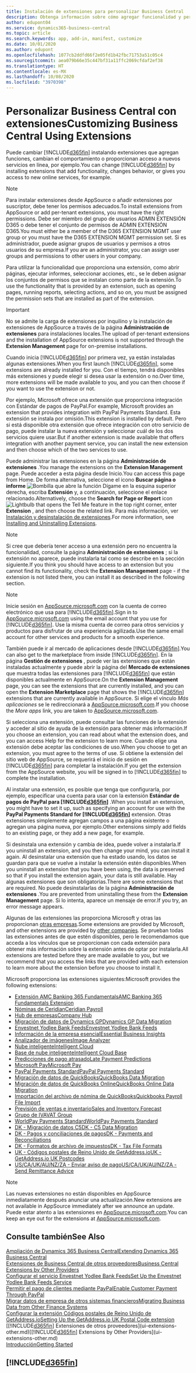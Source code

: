 ```yaml
---
title: Instalación de extensiones para personalizar Business Central
description: Obtenga información sobre cómo agregar funcionalidad y personalizar Business Central mediante la instalación de extensiones.
author: edupont04
ms.service: dynamics365-business-central
ms.topic: article
ms.search.keywords: app, add-in, manifest, customize
ms.date: 10/01/2020
ms.author: edupont
ms.openlocfilehash: 1077cb2ddfd66f2e05fd1b42fbc71753a51c05c4
ms.sourcegitcommit: aea079b66e35c447bf31a11ffc2069cfdaf2ef38
ms.translationtype: HT
ms.contentlocale: es-MX
ms.lasthandoff: 10/08/2020
ms.locfileid: "3970398"
---
```

# <a name="customizing-business-central-using-extensions"></a><span data-ttu-id="fe3b4-103">Personalizar Business Central con extensiones</span><span class="sxs-lookup"><span data-stu-id="fe3b4-103">Customizing Business Central Using Extensions</span></span>

<span data-ttu-id="fe3b4-104">Puede cambiar [!INCLUDE[d365fin](includes/d365fin_md.md)] instalando extensiones que agregan funciones, cambian el comportamiento o proporcionan acceso a nuevos servicios en línea, por ejemplo.</span><span class="sxs-lookup"><span data-stu-id="fe3b4-104">You can change [!INCLUDE[d365fin](includes/d365fin_md.md)] by installing extensions that add functionality, changes behavior, or gives you access to new online services, for example.</span></span>

> [!NOTE]
> <span data-ttu-id="fe3b4-105">Para instalar extensiones desde AppSource o añadir extensiones por suscriptor, debe tener los permisos adecuados.</span><span class="sxs-lookup"><span data-stu-id="fe3b4-105">To install extensions from AppSource or add per-tenant extensions, you must have the right permissions.</span></span> <span data-ttu-id="fe3b4-106">Debe ser miembro del grupo de usuarios ADMIN EXTENSIÓN D365 o debe tener el conjunto de permisos de ADMIN EXTENSIÓN D365.</span><span class="sxs-lookup"><span data-stu-id="fe3b4-106">You must either be a member of the D365 EXTENSION MGMT user group or you must have the D365 EXTENSION MGMT permission set.</span></span> <span data-ttu-id="fe3b4-107">Si es administrador, puede asignar grupos de usuarios y permisos a otros usuarios de su empresa.</span><span class="sxs-lookup"><span data-stu-id="fe3b4-107">If you are an administrator, you can assign user groups and permissions to other users in your company.</span></span>

<span data-ttu-id="fe3b4-108">Para utilizar la funcionalidad que proporciona una extensión, como abrir páginas, ejecutar informes, seleccionar acciones, etc., se le deben asignar los conjuntos de permisos que se instalan como parte de la extensión.</span><span class="sxs-lookup"><span data-stu-id="fe3b4-108">To use the functionality that is provided by an extension, such as opening pages, running reports, selecting actions, and so on, you must be assigned the permission sets that are installed as part of the extension.</span></span>

> [!IMPORTANT]  
> <span data-ttu-id="fe3b4-109">No se admite la carga de extensiones por inquilino y la instalación de extensiones de AppSource a través de la página **Administración de extensiones** para instalaciones locales.</span><span class="sxs-lookup"><span data-stu-id="fe3b4-109">The upload of per-tenant extensions and the installation of AppSource extensions is not supported through the **Extension Management** page for on-premise installations.</span></span>

<span data-ttu-id="fe3b4-110">Cuando inicia [!INCLUDE[d365fin](includes/d365fin_md.md)] por primera vez, ya están instaladas algunas extensiones.</span><span class="sxs-lookup"><span data-stu-id="fe3b4-110">When you first launch [!INCLUDE[d365fin](includes/d365fin_md.md)], some extensions are already installed for you.</span></span> <span data-ttu-id="fe3b4-111">Con el tiempo, tendrá disponibles más extensiones y puede elegir si desea usar la extensión o no.</span><span class="sxs-lookup"><span data-stu-id="fe3b4-111">Over time, more extensions will be made available to you, and you can then choose if you want to use the extension or not.</span></span>

<span data-ttu-id="fe3b4-112">Por ejemplo, Microsoft ofrece una extensión que proporciona integración con Estándar de pagos de PayPal.</span><span class="sxs-lookup"><span data-stu-id="fe3b4-112">For example, Microsoft provides an extension that provides integration with PayPal Payments Standard.</span></span> <span data-ttu-id="fe3b4-113">Esta extensión se instala por omisión.</span><span class="sxs-lookup"><span data-stu-id="fe3b4-113">This extension is installed by default.</span></span>
<span data-ttu-id="fe3b4-114">Pero si está disponible otra extensión que ofrece integración con otro servicio de pago, puede instalar la nueva extensión y seleccionar cuál de los dos servicios quiere usar.</span><span class="sxs-lookup"><span data-stu-id="fe3b4-114">But if another extension is made available that offers integration with another payment service, you can install the new extension and then choose which of the two services to use.</span></span>  

<span data-ttu-id="fe3b4-115">Puede administrar las extensiones en la página **Administración de extensiones** .</span><span class="sxs-lookup"><span data-stu-id="fe3b4-115">You manage the extensions on the **Extension Management** page.</span></span> <span data-ttu-id="fe3b4-116">Puede acceder a esta página desde Inicio.</span><span class="sxs-lookup"><span data-stu-id="fe3b4-116">You can access this page from Home.</span></span> <span data-ttu-id="fe3b4-117">De forma alternativa, seleccione el icono **Buscar página o informe** ![Bombilla que abre la función Dígame](media/ui-search/search_small.png "Dígame qué desea hacer") en la esquina superior derecha, escriba **Extensión** y, a continuación, seleccione el enlace relacionado.</span><span class="sxs-lookup"><span data-stu-id="fe3b4-117">Alternatively, choose the **Search for Page or Report** icon ![Lightbulb that opens the Tell Me feature](media/ui-search/search_small.png "Tell me what you want to do") in the top right corner, enter **Extension** , and then choose the related link.</span></span> <span data-ttu-id="fe3b4-118">Para más información, ver [Instalación y desinstalación de extensiones](ui-extensions-install-uninstall.md).</span><span class="sxs-lookup"><span data-stu-id="fe3b4-118">For more information, see [Installing and Uninstalling Extensions](ui-extensions-install-uninstall.md).</span></span>

> [!NOTE]  
> <span data-ttu-id="fe3b4-119">Si cree que debería tener acceso a una extensión pero no encuentra la funcionalidad, consulte la página **Administración de extensiones** ; si la extensión no aparece, puede instalarla tal como se describe en la sección siguiente.</span><span class="sxs-lookup"><span data-stu-id="fe3b4-119">If you think you should have access to an extension but you cannot find its functionality, check the **Extension Management** page - if the extension is not listed there, you can install it as described in the following section.</span></span>  

> [!NOTE]  
> <span data-ttu-id="fe3b4-120">Inicie sesión en [AppSource.microsoft.com](https://appsource.microsoft.com/) con la cuenta de correo electrónico que usa para [!INCLUDE[d365fin](includes/d365fin_md.md)].</span><span class="sxs-lookup"><span data-stu-id="fe3b4-120">Sign in to [AppSource.microsoft.com](https://appsource.microsoft.com/) using the email account that you use for [!INCLUDE[d365fin](includes/d365fin_md.md)].</span></span> <span data-ttu-id="fe3b4-121">Use la misma cuenta de correo para otros servicios y productos para disfrutar de una experiencia agilizada.</span><span class="sxs-lookup"><span data-stu-id="fe3b4-121">Use the same email account for other services and products for a smooth experience.</span></span>  

<span data-ttu-id="fe3b4-122">También puede ir al mercado de aplicaciones desde [!INCLUDE[d365fin](includes/d365fin_md.md)].</span><span class="sxs-lookup"><span data-stu-id="fe3b4-122">You can also get to the marketplace from inside [!INCLUDE[d365fin](includes/d365fin_md.md)].</span></span> <span data-ttu-id="fe3b4-123">En la página **Gestión de extensiones** , puede ver las extensiones que están instaladas actualmente y puede abrir la página del **Mercado de extensiones** que muestra todas las extensiones para [!INCLUDE[d365fin](includes/d365fin_md.md)] que están disponibles actualmente en AppSource.</span><span class="sxs-lookup"><span data-stu-id="fe3b4-123">On the **Extension Management** page, you can see the extensions that are currently installed, and you can open the **Extension Marketplace** page that shows the [!INCLUDE[d365fin](includes/d365fin_md.md)] extensions that are currently available in AppSource.</span></span> <span data-ttu-id="fe3b4-124">Si elige el vínculo *Más aplicaciones* se le redireccionará a [AppSource.microsoft.com](https://appsource.microsoft.com/marketplace/apps?product=dynamics-365%3Bdynamics-365-business-central&page=1).</span><span class="sxs-lookup"><span data-stu-id="fe3b4-124">If you choose the *More apps* link, you are taken to [AppSource.microsoft.com](https://appsource.microsoft.com/marketplace/apps?product=dynamics-365%3Bdynamics-365-business-central&page=1).</span></span>  

<span data-ttu-id="fe3b4-125">Si selecciona una extensión, puede consultar las funciones de la extensión y acceder al sitio de ayuda de la extensión para obtener más información.</span><span class="sxs-lookup"><span data-stu-id="fe3b4-125">If you choose an extension, you can read about what the extension does, and you can access Help for the extension to learn more.</span></span> <span data-ttu-id="fe3b4-126">Cuando elige una extensión debe aceptar las condiciones de uso.</span><span class="sxs-lookup"><span data-stu-id="fe3b4-126">When you choose to get an extension, you must agree to the terms of use.</span></span> <span data-ttu-id="fe3b4-127">Si obtiene la extensión del sitio web de AppSource, se requerirá el inicio de sesión en [!INCLUDE[d365fin](includes/d365fin_md.md)] para completar la instalación.</span><span class="sxs-lookup"><span data-stu-id="fe3b4-127">If you get the extension from the AppSource website, you will be signed in to [!INCLUDE[d365fin](includes/d365fin_md.md)] to complete the installation.</span></span>  

<span data-ttu-id="fe3b4-128">Al instalar una extensión, es posible que tenga que configurarla, por ejemplo, especificar una cuenta para usar con la extensión **Estándar de pagos de PayPal para [!INCLUDE[d365fin](includes/d365fin_md.md)]** .</span><span class="sxs-lookup"><span data-stu-id="fe3b4-128">When you install an extension, you might have to set it up, such as specifying an account for use with the **PayPal Payments Standard for [!INCLUDE[d365fin](includes/d365fin_md.md)]** extension.</span></span>
<span data-ttu-id="fe3b4-129">Otras extensiones simplemente agregan campos a una página existente o agregan una página nueva, por ejemplo.</span><span class="sxs-lookup"><span data-stu-id="fe3b4-129">Other extensions simply add fields to an existing page, or they add a new page, for example.</span></span>   

<span data-ttu-id="fe3b4-130">Si desinstala una extensión y cambia de idea, puede volver a instalarla.</span><span class="sxs-lookup"><span data-stu-id="fe3b4-130">If you uninstall an extension, and you then change your mind, you can install it again.</span></span> <span data-ttu-id="fe3b4-131">Al desinstalar una extensión que ha estado usando, los datos se guardan para que se vuelve a instalar la extensión estén disponibles.</span><span class="sxs-lookup"><span data-stu-id="fe3b4-131">When you uninstall an extension that you have been using, the data is preserved so that if you install the extension again, your data is still available.</span></span> <span data-ttu-id="fe3b4-132">Hay algunas extensiones que son obligatorias.</span><span class="sxs-lookup"><span data-stu-id="fe3b4-132">There are some extensions that are required.</span></span> <span data-ttu-id="fe3b4-133">No puede desinstalarlas de la página **Administración de extensiones** .</span><span class="sxs-lookup"><span data-stu-id="fe3b4-133">You are prevented from uninstalling these from the **Extension Management** page.</span></span> <span data-ttu-id="fe3b4-134">Si lo intenta, aparece un mensaje de error.</span><span class="sxs-lookup"><span data-stu-id="fe3b4-134">If you try, an error message appears.</span></span>  

<span data-ttu-id="fe3b4-135">Algunas de las extensiones las proporciona Microsoft y otras las proporcionan [otras empresas](ui-extensions-other.md).</span><span class="sxs-lookup"><span data-stu-id="fe3b4-135">Some extensions are provided by Microsoft, and other extensions are provided by [other companies](ui-extensions-other.md).</span></span> <span data-ttu-id="fe3b4-136">Se prueban todas las extensiones antes de que estén disponibles, pero le recomendamos que acceda a los vínculos que se proporcionan con cada extensión para obtener más información sobre la extensión antes de optar por instalarla.</span><span class="sxs-lookup"><span data-stu-id="fe3b4-136">All extensions are tested before they are made available to you, but we recommend that you access the links that are provided with each extension to learn more about the extension before you choose to install it.</span></span>  

<span data-ttu-id="fe3b4-137">Microsoft proporciona las extensiones siguientes:</span><span class="sxs-lookup"><span data-stu-id="fe3b4-137">Microsoft provides the following extensions:</span></span>  

* [<span data-ttu-id="fe3b4-138">Extensión AMC Banking 365 Fundamentals</span><span class="sxs-lookup"><span data-stu-id="fe3b4-138">AMC Banking 365 Fundamentals Extension</span></span>](ui-extensions-amc-banking.md)
* [<span data-ttu-id="fe3b4-139">Nóminas de Ceridian</span><span class="sxs-lookup"><span data-stu-id="fe3b4-139">Ceridian Payroll</span></span>](ui-extensions-ceridian-payroll.md)
* [<span data-ttu-id="fe3b4-140">Hub de empresas</span><span class="sxs-lookup"><span data-stu-id="fe3b4-140">Company Hub</span></span>](ui-extensions-company-hub.md)  
* [<span data-ttu-id="fe3b4-141">Migración de datos de Dynamics GP</span><span class="sxs-lookup"><span data-stu-id="fe3b4-141">Dynamics GP Data Migration</span></span>](ui-extensions-dynamicsgp-data-migration.md)
* [<span data-ttu-id="fe3b4-142">Envestnet Yodlee Bank Feeds</span><span class="sxs-lookup"><span data-stu-id="fe3b4-142">Envestnet Yodlee Bank Feeds</span></span>](ui-extensions-yodlee-bank-feeds.md)
* [<span data-ttu-id="fe3b4-143">Información de la empresa esencial</span><span class="sxs-lookup"><span data-stu-id="fe3b4-143">Essential Business Insights</span></span>](ui-extensions-essential-business-insights.md)
* [<span data-ttu-id="fe3b4-144">Analizador de imágenes</span><span class="sxs-lookup"><span data-stu-id="fe3b4-144">Image Analyzer</span></span>](ui-extensions-image-analyzer.md)
* [<span data-ttu-id="fe3b4-145">Nube inteligente</span><span class="sxs-lookup"><span data-stu-id="fe3b4-145">Intelligent Cloud</span></span>](ui-extensions-data-replication.md)
* [<span data-ttu-id="fe3b4-146">Base de nube inteligente</span><span class="sxs-lookup"><span data-stu-id="fe3b4-146">Intelligent Cloud Base</span></span>](ui-extensions-intelligent-cloud.md)  
* [<span data-ttu-id="fe3b4-147">Predicciones de pago atrasado</span><span class="sxs-lookup"><span data-stu-id="fe3b4-147">Late Payment Predictions</span></span>](ui-extensions-late-payment-prediction.md)
* [<span data-ttu-id="fe3b4-148">Microsoft Pay</span><span class="sxs-lookup"><span data-stu-id="fe3b4-148">Microsoft Pay</span></span>](ui-extensions-microsoft-pay-payments.md)
* [<span data-ttu-id="fe3b4-149">PayPal Payments Standard</span><span class="sxs-lookup"><span data-stu-id="fe3b4-149">PayPal Payments Standard</span></span>](ui-extensions-paypal-payments-standard.md)
* [<span data-ttu-id="fe3b4-150">Migración de datos de QuickBooks</span><span class="sxs-lookup"><span data-stu-id="fe3b4-150">QuickBooks Data Migration</span></span>](ui-extensions-quickbooks-data-migration.md)
* [<span data-ttu-id="fe3b4-151">Migración de datos de QuickBooks Online</span><span class="sxs-lookup"><span data-stu-id="fe3b4-151">QuickBooks Online Data Migration</span></span>](ui-extensions-quickbooks-online-data-migration.md)
* [<span data-ttu-id="fe3b4-152">Importación del archivo de nómina de QuickBooks</span><span class="sxs-lookup"><span data-stu-id="fe3b4-152">Quickbooks Payroll File Import</span></span>](ui-extensions-quickbooks-payroll.md)
* [<span data-ttu-id="fe3b4-153">Previsión de ventas e inventario</span><span class="sxs-lookup"><span data-stu-id="fe3b4-153">Sales and Inventory Forecast</span></span>](ui-extensions-sales-forecast.md)
* [<span data-ttu-id="fe3b4-154">Grupo de IVA</span><span class="sxs-lookup"><span data-stu-id="fe3b4-154">VAT Group</span></span>](ui-extensions-vat-group.md)
* [<span data-ttu-id="fe3b4-155">WorldPay Payments Standard</span><span class="sxs-lookup"><span data-stu-id="fe3b4-155">WorldPay Payments Standard</span></span>](ui-extensions-worldpay-payments-standard.md)
* [<span data-ttu-id="fe3b4-156">DK - Migración de datos C5</span><span class="sxs-lookup"><span data-stu-id="fe3b4-156">DK - C5 Data Migration</span></span>](ui-extensions-c5-data-migration.md)
* [<span data-ttu-id="fe3b4-157">DK - Pagos y conciliaciones de pagos</span><span class="sxs-lookup"><span data-stu-id="fe3b4-157">DK - Payments and Reconciliations</span></span>](ui-extensions-payments-reconciliation-formats-dk.md)
* [<span data-ttu-id="fe3b4-158">DK - Formatos de archivo de impuestos</span><span class="sxs-lookup"><span data-stu-id="fe3b4-158">DK - Tax File Formats</span></span>](ui-extensions-tax-file-formats-dk.md)
* [<span data-ttu-id="fe3b4-159">UK - Códigos postales de Reino Unido de GetAddress.io</span><span class="sxs-lookup"><span data-stu-id="fe3b4-159">UK - GetAddress.io UK Postcodes</span></span>](ui-extensions-getaddressio.md)
* [<span data-ttu-id="fe3b4-160">US/CA/UK/AU/NZ/ZA - Enviar aviso de pago</span><span class="sxs-lookup"><span data-stu-id="fe3b4-160">US/CA/UK/AU/NZ/ZA - Send Remittance Advice</span></span>](ui-extensions-send-remittance-advice.md)

> [!NOTE]  
> <span data-ttu-id="fe3b4-161">Las nuevas extensiones no están disponibles en AppSource inmediatamente después anunciar una actualización.</span><span class="sxs-lookup"><span data-stu-id="fe3b4-161">New extensions are not available in AppSource immediately after we announce an update.</span></span> <span data-ttu-id="fe3b4-162">Puede estar atento a las extensiones en [AppSource.microsoft.com](https://appsource.microsoft.com/marketplace/apps?product=dynamics-365%3Bdynamics-365-business-central&page=1).</span><span class="sxs-lookup"><span data-stu-id="fe3b4-162">You can keep an eye out for the extensions at [AppSource.microsoft.com](https://appsource.microsoft.com/marketplace/apps?product=dynamics-365%3Bdynamics-365-business-central&page=1).</span></span>

## <a name="see-also"></a><span data-ttu-id="fe3b4-163">Consulte también</span><span class="sxs-lookup"><span data-stu-id="fe3b4-163">See Also</span></span>

[<span data-ttu-id="fe3b4-164">Ampliación de Dynamics 365 Business Central</span><span class="sxs-lookup"><span data-stu-id="fe3b4-164">Extending Dynamics 365 Business Central</span></span>](about-develop-extensions.md)  
[<span data-ttu-id="fe3b4-165">Extensiones de Business Central de otros proveedores</span><span class="sxs-lookup"><span data-stu-id="fe3b4-165">Business Central Extensions by Other Providers</span></span>](ui-extensions-other.md)  
[<span data-ttu-id="fe3b4-166">Configurar el servicio Envestnet Yodlee Bank Feeds</span><span class="sxs-lookup"><span data-stu-id="fe3b4-166">Set Up the Envestnet Yodlee Bank Feeds Service</span></span>](bank-how-setup-bank-statement-service.md)  
[<span data-ttu-id="fe3b4-167">Permitir el pago de clientes mediante PayPal</span><span class="sxs-lookup"><span data-stu-id="fe3b4-167">Enable Customer Payment Through PayPal</span></span>](sales-how-enable-payment-service-extensions.md)  
[<span data-ttu-id="fe3b4-168">Migrar datos de empresa de otros sistemas financieros</span><span class="sxs-lookup"><span data-stu-id="fe3b4-168">Migrating Business Data from Other Finance Systems</span></span>](across-import-data-configuration-packages.md)  
[<span data-ttu-id="fe3b4-169">Configurar la extensión Códigos postales de Reino Unido de GetAddress.io</span><span class="sxs-lookup"><span data-stu-id="fe3b4-169">Setting Up the GetAddress.io UK Postal Code extension</span></span>](LocalFunctionality/UnitedKingdom/uk-setup-postal-code-service.md)  
<span data-ttu-id="fe3b4-170">[[!INCLUDE[d365fin](includes/d365fin_md.md)] Extensiones de otros proveedores](ui-extensions-other.md)</span><span class="sxs-lookup"><span data-stu-id="fe3b4-170">[[!INCLUDE[d365fin](includes/d365fin_md.md)] Extensions by Other Providers](ui-extensions-other.md)</span></span>  
[<span data-ttu-id="fe3b4-171">Introducción</span><span class="sxs-lookup"><span data-stu-id="fe3b4-171">Getting Started</span></span>](product-get-started.md)  

## [!INCLUDE[d365fin](includes/free_trial_md.md)]  
